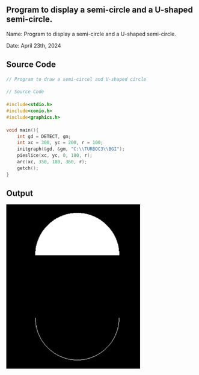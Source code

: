 ## Program to display a semi-circle and a U-shaped semi-circle.

Name: Program to display a semi-circle and a U-shaped semi-circle.

Date: April 23th, 2024

## Source Code

```c 
// Program to draw a semi-circel and U-shaped circle

// Source Code

#include<stdio.h>
#include<conio.h>
#include<graphics.h>

void main(){
    int gd = DETECT, gm;
    int xc = 300, yc = 200, r = 100;
    initgraph(&gd, &gm, "C:\\TURBOC3\\BGI");
    pieslice(xc, yc, 0, 180, r);
    arc(xc, 350, 180, 360, r);
    getch();
}
```

## Output

![Program to Print Hello World](./output.png)